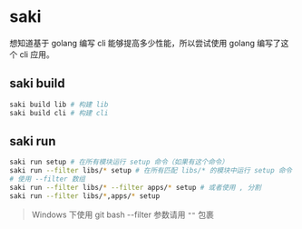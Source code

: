 # saki

想知道基于 golang 编写 cli 能够提高多少性能，所以尝试使用 golang 编写了这个 cli 应用。

## saki build

```sh
saki build lib # 构建 lib
saki build cli # 构建 cli
```

## saki run

```sh
saki run setup # 在所有模块运行 setup 命令（如果有这个命令）
saki run --filter libs/* setup # 在所有匹配 libs/* 的模块中运行 setup 命令
# 使用 --filter 数组
saki run --filter libs/* --filter apps/* setup # 或者使用 , 分割
saki run --filter libs/*,apps/* setup
```

> Windows 下使用 git bash --filter 参数请用 `""` 包裹
